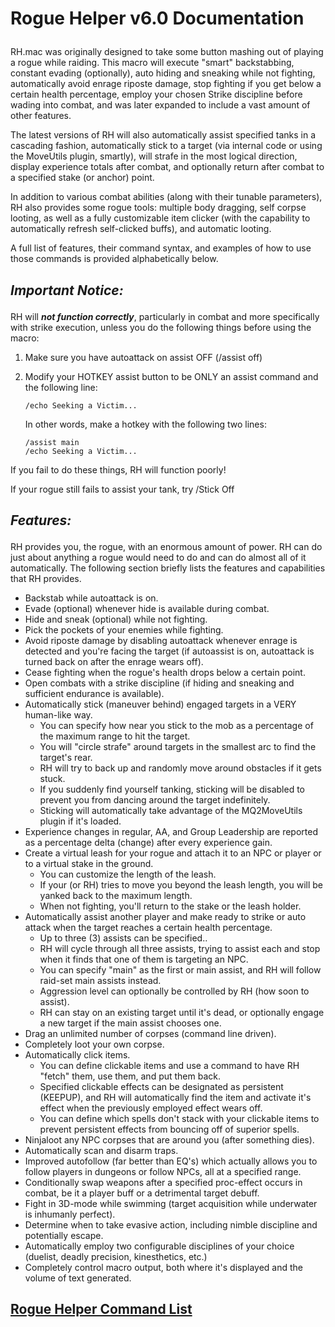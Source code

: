 <h1>

Rogue Helper v6.0 Documentation

</h1>

RH.mac was originally designed to take some button mashing out of playing a rogue while raiding. This macro will execute
"smart" backstabbing, constant evading (optionally), auto hiding and sneaking while not fighting, automatically avoid
enrage riposte damage, stop fighting if you get below a certain health percentage, employ your chosen Strike discipline
before wading into combat, and was later expanded to include a vast amount of other features.  
  
The latest versions of RH will also automatically assist specified tanks in a cascading fashion, automatically stick to
a target (via internal code or using the MoveUtils plugin, smartly), will strafe in the most logical direction, display
experience totals after combat, and optionally return after combat to a specified stake (or anchor) point.  
  
In addition to various combat abilities (along with their tunable parameters), RH also provides some rogue tools:
multiple body dragging, self corpse looting, as well as a fully customizable item clicker (with the capability to
automatically refresh self-clicked buffs), and automatic looting.  
  
A full list of features, their command syntax, and examples of how to use those commands is provided alphabetically
below.

<h2>

<i>Important Notice:</i>

</h2>

RH will <i><b>not function correctly</b></i>, particularly in combat and more specifically with strike execution, unless
you do the following things before using the macro:

1.  Make sure you have autoattack on assist OFF (/assist off)
2.  Modify your HOTKEY assist button to be ONLY an assist command and the following line:  
      
    `/echo Seeking a Victim...`  
      
    In other words, make a hotkey with the following two lines:  
      
    `/assist main`  
    `/echo Seeking a Victim...`  
      

If you fail to do these things, RH will function poorly!

If your rogue still fails to assist your tank, try /Stick Off

<h2>

<i>Features:</i>

</h2>

RH provides you, the rogue, with an enormous amount of power. RH can do just about anything a rogue would need to do and
can do almost all of it automatically. The following section briefly lists the features and capabilities that RH
provides.

-   Backstab while autoattack is on.
-   Evade (optional) whenever hide is available during combat.
-   Hide and sneak (optional) while not fighting.
-   Pick the pockets of your enemies while fighting.
-   Avoid riposte damage by disabling autoattack whenever enrage is detected and you're facing the target (if autoassist
    is on, autoattack is turned back on after the enrage wears off).
-   Cease fighting when the rogue's health drops below a certain point.
-   Open combats with a strike discipline (if hiding and sneaking and sufficient endurance is available).
-   Automatically stick (maneuver behind) engaged targets in a VERY human-like way.
    -   You can specify how near you stick to the mob as a percentage of the maximum range to hit the target.
    -   You will "circle strafe" around targets in the smallest arc to find the target's rear.
    -   RH will try to back up and randomly move around obstacles if it gets stuck.
    -   If you suddenly find yourself tanking, sticking will be disabled to prevent you from dancing around the target
        indefinitely.
    -   Sticking will automatically take advantage of the MQ2MoveUtils plugin if it's loaded.
-   Experience changes in regular, AA, and Group Leadership are reported as a percentage delta (change) after every
    experience gain.
-   Create a virtual leash for your rogue and attach it to an NPC or player or to a virtual stake in the ground.
    -   You can customize the length of the leash.
    -   If your (or RH) tries to move you beyond the leash length, you will be yanked back to the maximum length.
    -   When not fighting, you'll return to the stake or the leash holder.
-   Automatically assist another player and make ready to strike or auto attack when the target reaches a certain health
    percentage.
    -   Up to three (3) assists can be specified..
    -   RH will cycle through all three assists, trying to assist each and stop when it finds that one of them is
        targeting an NPC.
    -   You can specify "main" as the first or main assist, and RH will follow raid-set main assists instead.
    -   Aggression level can optionally be controlled by RH (how soon to assist).
    -   RH can stay on an existing target until it's dead, or optionally engage a new target if the main assist chooses
        one.
-   Drag an unlimited number of corpses (command line driven).
-   Completely loot your own corpse.
-   Automatically click items.
    -   You can define clickable items and use a command to have RH "fetch" them, use them, and put them back.
    -   Specified clickable effects can be designated as persistent (KEEPUP), and RH will automatically find the item
        and activate it's effect when the previously employed effect wears off.
    -   You can define which spells don't stack with your clickable items to prevent persistent effects from bouncing
        off of superior spells.
-   Ninjaloot any NPC corpses that are around you (after something dies).
-   Automatically scan and disarm traps.
-   Improved autofollow (far better than EQ's) which actually allows you to follow players in dungeons or follow NPCs,
    all at a specified range.
-   Conditionally swap weapons after a specified proc-effect occurs in combat, be it a player buff or a detrimental
    target debuff.
-   Fight in 3D-mode while swimming (target acquisition while underwater is inhumanly perfect).
-   Determine when to take evasive action, including nimble discipline and potentially escape.
-   Automatically employ two configurable disciplines of your choice (duelist, deadly precision, kinesthetics, etc.)
-   Completely control macro output, both where it's displayed and the volume of text generated.

  

<h2>

[Rogue Helper Command List](https://macroquest2.com/wiki/index.php/Rogue_Helper_Command_List)

</h2>


